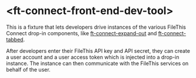 # \<ft-connect-front-end-dev-tool\>

This is a fixture that lets developers drive instances of the various FileThis Connect drop-in components, like [ft-connect-expand-out](https://github.com/filethis/ft-connect-expand-out) and [ft-connect-tabbed](https://github.com/filethis/ft-connect-tabbed).

After developers enter their FileThis API key and API secret, they can create a user account and a user access token which is injected into a drop-in instance. The instance can then communicate with the FileThis services on behalf of the user.
